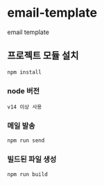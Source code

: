 # email-template
email template

## 프로젝트 모듈 설치

```
npm install
```

### node 버전

```
v14 이상 사용
```

### 메일 발송

```
npm run send
```

### 빌드된 파일 생성

```
npm run build
```